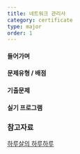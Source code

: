 ```yaml
---
title: 네트워크 관리사
category: certificate
type: major
order: 1
---
```


#### 들어가며

#### 문제유형 / 배점

#### 기출문제

#### 실기 프로그램

### 참고자료

[하루살의 하루하루](http://haruharu.me/)